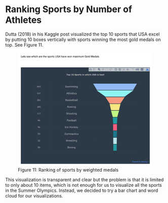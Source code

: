 # Ranking Sports by Number of Athletes

Dutta (2018) in his Kaggle post visualized the top 10 sports that USA excel by putting 10 boxes vertically with sports winning the most gold medals on top. See Figure 11.

<figure>
  <img src="https://raw.githubusercontent.com/hongtaoh/olymvis/master/static/pics/4-1.png"></img>
  <figcaption>
  	Figure 11: Ranking of sports by weighted medals
  </figcaption>
</figure>

This visualization is transparent and clear but the problem is that it is limited to only about 10 items, which is not enough for us to visualize all the sports in the Summer Olympics. Instead, we decided to try a bar chart and word cloud for our visualizations. 